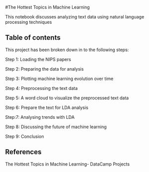 #The Hottest Topics in Machine Learning

This notebook discusses analyzing text data using natural language processing techniques

## Table of contents

This project has been broken down in to the following steps:

Step 1: Loading the NIPS papers

Step 2: Preparing the data for analysis

Step 3: Plotting machine learning evolution over time

Step 4: Preprocessing the text data

Step 5: A word cloud to visualize the preprocessed text data

Step 6: Prepare the text for LDA analysis

Step:7: Analysing trends with LDA

Step 8: Discussing the future of machine learning

Step 9: Conclusion


## References

The Hottest Topics in Machine Learning- DataCamp Projects